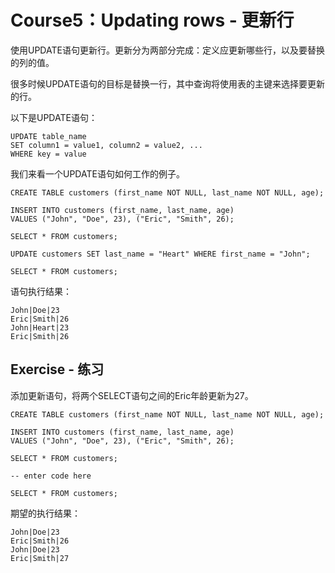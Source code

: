 # **Course5：Updating rows - 更新行**
使用UPDATE语句更新行。更新分为两部分完成：定义应更新哪些行，以及要替换的列的值。

很多时候UPDATE语句的目标是替换一行，其中查询将使用表的主键来选择要更新的行。

以下是UPDATE语句：
```
UPDATE table_name
SET column1 = value1, column2 = value2, ...
WHERE key = value
```

我们来看一个UPDATE语句如何工作的例子。
```
CREATE TABLE customers (first_name NOT NULL, last_name NOT NULL, age);

INSERT INTO customers (first_name, last_name, age)
VALUES ("John", "Doe", 23), ("Eric", "Smith", 26);

SELECT * FROM customers;

UPDATE customers SET last_name = "Heart" WHERE first_name = "John";

SELECT * FROM customers;
```

语句执行结果：

```
John|Doe|23
Eric|Smith|26
John|Heart|23
Eric|Smith|26
```

## Exercise - 练习
添加更新语句，将两个SELECT语句之间的Eric年龄更新为27。

```
CREATE TABLE customers (first_name NOT NULL, last_name NOT NULL, age);

INSERT INTO customers (first_name, last_name, age)
VALUES ("John", "Doe", 23), ("Eric", "Smith", 26);

SELECT * FROM customers;

-- enter code here

SELECT * FROM customers;
```

期望的执行结果：
```
John|Doe|23
Eric|Smith|26
John|Doe|23
Eric|Smith|27
```
